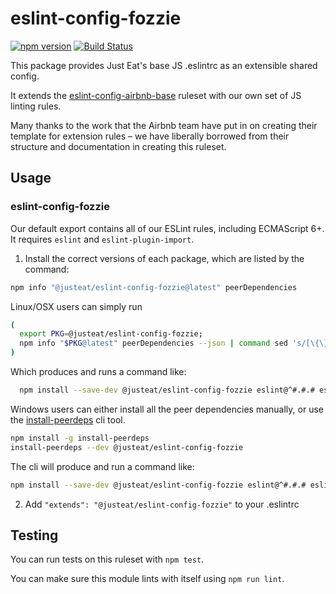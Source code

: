 # eslint-config-fozzie
[![npm version](https://badge.fury.io/js/%40justeat%2Feslint-config-fozzie.svg)](https://badge.fury.io/js/%40justeat%2Feslint-config-fozzie)
[![Build Status](https://travis-ci.org/justeat/eslint-config-fozzie.svg?branch=master)](https://travis-ci.org/justeat/eslint-config-fozzie)

This package provides Just Eat's base JS .eslintrc as an extensible shared config.

It extends the [eslint-config-airbnb-base](https://github.com/airbnb/javascript/tree/master/packages/eslint-config-airbnb-base) ruleset with our own set of JS linting rules.

Many thanks to the work that the Airbnb team have put in on creating their template for extension rules – we have liberally borrowed from their structure and documentation in creating this ruleset.

## Usage

### eslint-config-fozzie

Our default export contains all of our ESLint rules, including ECMAScript 6+. It requires `eslint` and `eslint-plugin-import`.

1. Install the correct versions of each package, which are listed by the command:

  ```sh
  npm info "@justeat/eslint-config-fozzie@latest" peerDependencies
  ```

  Linux/OSX users can simply run
  ```sh
  (
    export PKG=@justeat/eslint-config-fozzie;
    npm info "$PKG@latest" peerDependencies --json | command sed 's/[\{\},]//g ; s/: /@/g' | xargs npm install --save-dev "$PKG@latest"
  )
  ```

  Which produces and runs a command like:

  ```sh
    npm install --save-dev @justeat/eslint-config-fozzie eslint@^#.#.# eslint-plugin-import@^#.#.#
  ```

  Windows users can either install all the peer dependencies manually, or use the [install-peerdeps](https://github.com/nathanhleung/install-peerdeps) cli tool.

  ```sh
  npm install -g install-peerdeps
  install-peerdeps --dev @justeat/eslint-config-fozzie
  ```

  The cli will produce and run a command like:

  ```sh
  npm install --save-dev @justeat/eslint-config-fozzie eslint@^#.#.# eslint-plugin-import@^#.#.#
  ```

2. Add `"extends": "@justeat/eslint-config-fozzie"` to your .eslintrc


## Testing

You can run tests on this ruleset with `npm test`.

You can make sure this module lints with itself using `npm run lint`.
